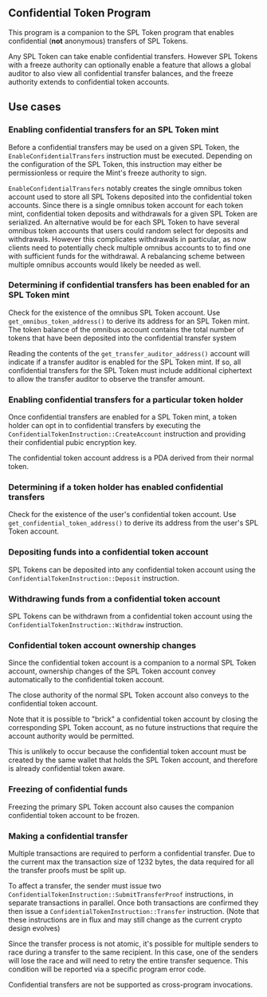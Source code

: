 
## Confidential Token Program
This program is a companion to the SPL Token program that enables confidential
(**not** anonymous) transfers of SPL Tokens.

Any SPL Token can take enable confidential transfers. However SPL Tokens with a
freeze authority can optionally enable a feature that allows a global auditor to
also view all confidential transfer balances, and the freeze authority extends
to confidential token accounts.

## Use cases

### Enabling confidential transfers for an SPL Token mint
Before a confidential transfers may be used on a given SPL Token, the
`EnableConfidentialTransfers` instruction must be executed.  Depending on the
configuration of the SPL Token, this instruction may either be permissionless or
require the Mint's freeze authority to sign.

`EnableConfidentialTransfers` notably creates the single omnibus token account
used to store all SPL Tokens deposited into the confidential token accounts.
Since there is a single omnibus token account for each token mint, confidential
token deposits and withdrawals for a given SPL Token are serialized. An
alternative would be for each SPL Token to have several omnibus token accounts
that users could random select for deposits and withdrawals.  However this
complicates withdrawals in particular, as now clients need to potentially check
multiple omnibus accounts to to find one with sufficient funds for the
withdrawal. A rebalancing scheme between multiple omnibus accounts would likely
be needed as well.

### Determining if confidential transfers has been enabled for an SPL Token mint
Check for the existence of the omnibus SPL Token account. Use
`get_omnibus_token_address()` to derive its address for an SPL Token mint.  The
token balance of the omnibus account contains the total number of tokens that
have been deposited into the confidential transfer system

Reading the contents of the `get_transfer_auditor_address()` account will
indicate if a transfer auditor is enabled for the SPL Token mint. If so, all
confidential transfers for the SPL Token must include additional ciphertext to
allow the transfer auditor to observe the transfer amount.

### Enabling confidential transfers for a particular token holder
Once confidential transfers are enabled for a SPL Token mint, a token holder can
opt in to confidential transfers by executing the
`ConfidentialTokenInstruction::CreateAccount` instruction and providing their confidential
pubic encryption key.

The confidential token account address is a PDA derived from their normal token.

### Determining if a token holder has enabled confidential transfers
Check for the existence of the user's confidential token account.  Use
`get_confidential_token_address()` to derive its address from the user's SPL
Token account.

### Depositing funds into a confidential token account
SPL Tokens can be deposited into any confidential token account using the
`ConfidentialTokenInstruction::Deposit` instruction.

### Withdrawing funds from a confidential token account
SPL Tokens can be withdrawn from a confidential token account using the
`ConfidentialTokenInstruction::Withdraw` instruction.

### Confidential token account ownership changes
Since the confidential token account is a companion to a normal SPL Token
account, ownership changes of the SPL Token account convey automatically to the
confidential token account.

The close authority of the normal SPL Token account also conveys to the
confidential token account.

Note that it is possible to "brick" a confidential token account by closing the
corresponding SPL Token account, as no future instructions that require the
account authority would be permitted.

This is unlikely to occur because the confidential token account must be created
by the same wallet that holds the SPL Token account, and therefore is already
confidential token aware.

### Freezing of confidential funds
Freezing the primary SPL Token account also causes the companion confidential token account to be frozen.

### Making a confidential transfer
Multiple transactions are required to perform a confidential transfer. Due to
the current max the transaction size of 1232 bytes, the data required for all
the transfer proofs must be split up.

To affect a transfer, the sender must issue two
`ConfidentialTokenInstruction::SubmitTransferProof` instructions, in separate
transactions in parallel.  Once both transactions are confirmed they then issue
a `ConfidentialTokenInstruction::Transfer` instruction.
(Note that these instructions are in flux and may still change as the current
crypto design evolves)

Since the transfer process is not atomic, it's possible for multiple senders to
race during a transfer to the same recipient. In this case, one of the senders
will lose the race and will need to retry the entire transfer sequence. This
condition will be reported via a specific program error code.

Confidential transfers are not be supported as cross-program invocations.
